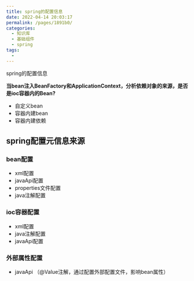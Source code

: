 ```yaml
---
title: spring的配置信息
date: 2022-04-14 20:03:17
permalink: /pages/1891b0/
categories:
  - 知识库
  - 基础组件
  - spring
tags:
  - 
---
```

spring的配置信息



**当bean注入BeanFactory和ApplicationContext，分析依赖对象的来源，是否是ioc容器内的Bean?**

- 自定义bean
- 容器内建bean
- 容器内建依赖



## spring配置元信息来源

### bean配置

- xml配置
- javaApi配置
- properties文件配置
- java注解配置

### ioc容器配置

- xml配置
- java注解配置
- javaApi配置

### 外部属性配置

- javaApi （@Value注解，通过配置外部配置文件，影响bean属性）